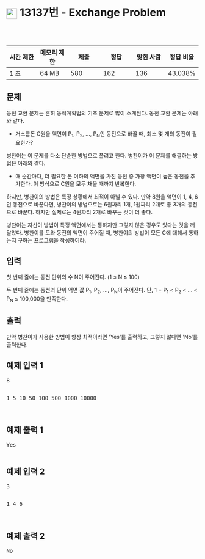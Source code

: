 <h1><img src="https://static.solved.ac/tier_small/18.svg" style="height: 1em; vertical-align: middle;" />  13137번 - Exchange Problem</h1>
<br><br>
<div class="col-md-12"><div class="table-responsive"><table class="table" id="problem-info"><thead><tr><th style="width:16%;">시간 제한</th><th style="width:16%;">메모리 제한</th><th style="width:17%;">제출</th><th style="width:17%;">정답</th><th style="width:17%;">맞힌 사람</th><th style="width:17%;">정답 비율</th></tr></thead><tbody><tr><td>1 초 </td><td>64 MB</td><td>580</td><td>162</td><td>136</td><td>43.038%</td></tr></tbody></table></div></div>
<div class="" id="problem-body">
<div class="col-md-12">
<section class="problem-section" id="description">
<div class="headline">
<h2>문제</h2>
</div>
<div class="problem-text" id="problem_description">
<p>동전 교환 문제는 흔히 동적계획법의 기초 문제로 많이 소개된다. 동전 교환 문제는 아래와 같다.</p>
<ul>
<li>거스름돈 C원을 액면이 P<sub>1</sub>, P<sub>2</sub>, …, P<sub>N</sub>인 동전으로 바꿀 때, 최소 몇 개의 동전이 필요한가?</li>
</ul>
<p>병찬이는 이 문제를 다소 단순한 방법으로 풀려고 한다. 병찬이가 이 문제를 해결하는 방법은 아래와 같다.</p>
<ul>
<li>매 순간마다, 더 필요한 돈 이하의 액면을 가진 동전 중 가장 액면이 높은 동전을 추가한다. 이 방식으로 C원을 모두 채울 때까지 반복한다.</li>
</ul>
<p>하지만, 병찬이의 방법은 특정 상황에서 최적이 아닐 수 있다. 만약 8원을 액면이 1, 4, 6인 동전으로 바꾼다면, 병찬이의 방법으로는 6원짜리 1개, 1원짜리 2개로 총 3개의 동전으로 바꾼다. 하지만 실제로는 4원짜리 2개로 바꾸는 것이 더 좋다.</p>
<p>병찬이는 자신이 방법이 특정 액면에서는 통하지만 그렇지 않은 경우도 있다는 것을 깨달았다. 병찬이를 도와 동전의 액면이 주어질 때, 병찬이의 방법이 모든 C에 대해서 통하는지 구하는 프로그램을 작성하여라.</p>
</div>
</section>
</div>
<div class="col-md-12">
<section class="problem-section" id="input">
<div class="headline">
<h2>입력</h2>
</div>
<div class="problem-text" id="problem_input">
<p>첫 번째 줄에는 동전 단위의 수 N이 주어진다. (1 ≤ N ≤ 100)</p>
<p>두 번째 줄에는 동전의 단위 액면 값 P<sub>1</sub>, P<sub>2</sub>, …, P<sub>N</sub>이 주어진다. 단, 1 = P<sub>1</sub> < P<sub>2</sub> < … < P<sub>N</sub> ≤ 100,000을 만족한다.</p>
</div>
</section>
</div>
<div class="col-md-12">
<section class="problem-section" id="output">
<div class="headline">
<h2>출력</h2>
</div>
<div class="problem-text" id="problem_output">
<p>만약 병찬이가 사용한 방법이 항상 최적이라면 'Yes'를 출력하고, 그렇지 않다면 'No'를 출력한다.</p>
</div>
</section>
</div>
<div class="col-md-12">
<section class="problem-section" id="limit" style="display:none;">
<div class="headline">
<h2>제한</h2>
</div>
<div class="problem-text" id="problem_limit">
</div>
</section>
</div>
<div class="col-md-12">
<div class="row">
<div class="col-md-6">
<section id="sampleinput1">
<div class="headline">
<h2>예제 입력 1
							
</h2>
</div>
<pre class="sampledata" id="sample-input-1">8

1 5 10 50 100 500 1000 10000

</pre>
</section>
</div>
<div class="col-md-6">
<section id="sampleoutput1">
<div class="headline">
<h2>예제 출력 1
							
</h2>
</div>
<pre class="sampledata" id="sample-output-1">Yes

</pre>
</section>
</div>
</div>
</div>
<div class="col-md-12">
<div class="row">
<div class="col-md-6">
<section id="sampleinput2">
<div class="headline">
<h2>예제 입력 2
							
</h2>
</div>
<pre class="sampledata" id="sample-input-2">3

1 4 6

</pre>
</section>
</div>
<div class="col-md-6">
<section id="sampleoutput2">
<div class="headline">
<h2>예제 출력 2
							
</h2>
</div>
<pre class="sampledata" id="sample-output-2">No

</pre>
</section>
</div>
</div>
</div>
<div class="col-md-12">
<section class="problem-section" id="hint" style="display: none;">
<div class="headline">
<h2>힌트</h2>
</div>
<div class="problem-text" id="problem_hint">
</div>
</section>
</div>
</div>
<div class="col-md-12"><section id="source"><div class="headline"